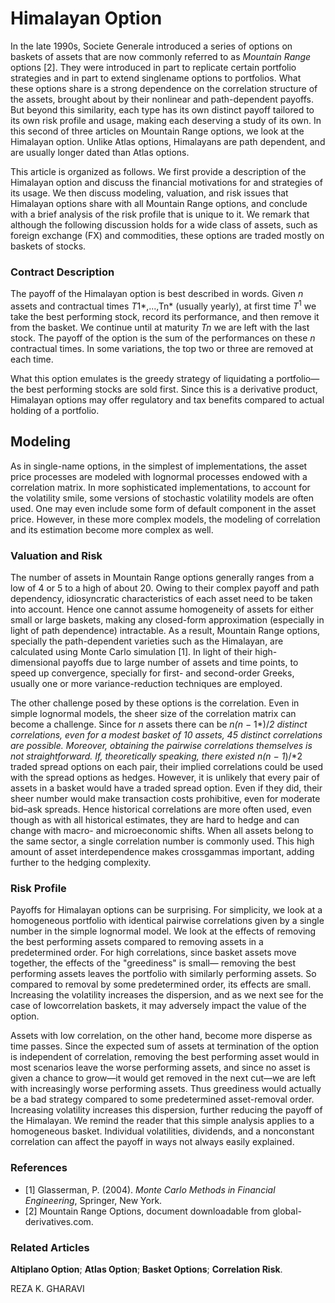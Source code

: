 # **Himalayan Option**

In the late 1990s, Societe Generale introduced a series of options on baskets of assets that are now commonly referred to as *Mountain Range* options [2]. They were introduced in part to replicate certain portfolio strategies and in part to extend singlename options to portfolios. What these options share is a strong dependence on the correlation structure of the assets, brought about by their nonlinear and path-dependent payoffs. But beyond this similarity, each type has its own distinct payoff tailored to its own risk profile and usage, making each deserving a study of its own. In this second of three articles on Mountain Range options, we look at the Himalayan option. Unlike Atlas options, Himalayans are path dependent, and are usually longer dated than Atlas options.

This article is organized as follows. We first provide a description of the Himalayan option and discuss the financial motivations for and strategies of its usage. We then discuss modeling, valuation, and risk issues that Himalayan options share with all Mountain Range options, and conclude with a brief analysis of the risk profile that is unique to it. We remark that although the following discussion holds for a wide class of assets, such as foreign exchange (FX) and commodities, these options are traded mostly on baskets of stocks.

### **Contract Description**

The payoff of the Himalayan option is best described in words. Given *n* assets and contractual times *T*1*,...,Tn* (usually yearly), at first time *T*<sup>1</sup> we take the best performing stock, record its performance, and then remove it from the basket. We continue until at maturity *Tn* we are left with the last stock. The payoff of the option is the sum of the performances on these *n* contractual times. In some variations, the top two or three are removed at each time.

What this option emulates is the greedy strategy of liquidating a portfolio—the best performing stocks are sold first. Since this is a derivative product, Himalayan options may offer regulatory and tax benefits compared to actual holding of a portfolio.

## **Modeling**

As in single-name options, in the simplest of implementations, the asset price processes are modeled with lognormal processes endowed with a correlation matrix. In more sophisticated implementations, to account for the volatility smile, some versions of stochastic volatility models are often used. One may even include some form of default component in the asset price. However, in these more complex models, the modeling of correlation and its estimation become more complex as well.

### **Valuation and Risk**

The number of assets in Mountain Range options generally ranges from a low of 4 or 5 to a high of about 20. Owing to their complex payoff and path dependency, idiosyncratic characteristics of each asset need to be taken into account. Hence one cannot assume homogeneity of assets for either small or large baskets, making any closed-form approximation (especially in light of path dependence) intractable. As a result, Mountain Range options, specially the path-dependent varieties such as the Himalayan, are calculated using Monte Carlo simulation [1]. In light of their high-dimensional payoffs due to large number of assets and time points, to speed up convergence, specially for first- and second-order Greeks, usually one or more variance-reduction techniques are employed.

The other challenge posed by these options is the correlation. Even in simple lognormal models, the sheer size of the correlation matrix can become a challenge. Since for *n* assets there can be *n(n* − 1*)/*2 distinct correlations, even for a modest basket of 10 assets, 45 distinct correlations are possible. Moreover, obtaining the pairwise correlations themselves is not straightforward. If, theoretically speaking, there existed *n(n* − 1*)/*2 traded spread options on each pair, their implied correlations could be used with the spread options as hedges. However, it is unlikely that every pair of assets in a basket would have a traded spread option. Even if they did, their sheer number would make transaction costs prohibitive, even for moderate bid–ask spreads. Hence historical correlations are more often used, even though as with all historical estimates, they are hard to hedge and can change with macro- and microeconomic shifts. When all assets belong to the same sector, a single correlation number is commonly used. This high amount of asset interdependence makes crossgammas important, adding further to the hedging complexity.

### **Risk Profile**

Payoffs for Himalayan options can be surprising. For simplicity, we look at a homogeneous portfolio with identical pairwise correlations given by a single number in the simple lognormal model. We look at the effects of removing the best performing assets compared to removing assets in a predetermined order. For high correlations, since basket assets move together, the effects of the "greediness" is small— removing the best performing assets leaves the portfolio with similarly performing assets. So compared to removal by some predetermined order, its effects are small. Increasing the volatility increases the dispersion, and as we next see for the case of lowcorrelation baskets, it may adversely impact the value of the option.

Assets with low correlation, on the other hand, become more disperse as time passes. Since the expected sum of assets at termination of the option is independent of correlation, removing the best performing asset would in most scenarios leave the worse performing assets, and since no asset is given a chance to grow—it would get removed in the next cut—we are left with increasingly worse performing assets. Thus greediness would actually be a bad strategy compared to some predetermined asset-removal order. Increasing volatility increases this dispersion, further reducing the payoff of the Himalayan. We remind the reader that this simple analysis applies to a homogeneous basket. Individual volatilities, dividends, and a nonconstant correlation can affect the payoff in ways not always easily explained.

### **References**

- [1] Glasserman, P. (2004). *Monte Carlo Methods in Financial Engineering*, Springer, New York.
- [2] Mountain Range Options, document downloadable from global-derivatives.com.

### **Related Articles**

**Altiplano Option**; **Atlas Option**; **Basket Options**; **Correlation Risk**.

REZA K. GHARAVI
